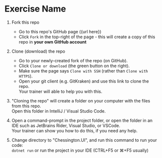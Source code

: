 # Exercise Name

1. Fork this repo
    * Go to this repo's GitHub page ({url here})
    * Click `Fork` in the top-right of the page - this will create a copy of this repo in **your own GitHub account**

2. Clone (download) the repo
    * Go to your newly-created fork of the repo (on GitHub).
    * Click `Clone or download` (the green button on the right).
    * Make sure the page says `Clone with SSH` (rather than `Clone with HTTPS`).
    * Open your git client (e.g. GitKraken) and use this link to clone the repo.  
    Your trainer will able to help you with this.

3. "Cloning the repo" will create a folder on your computer with the files from this repo.  
Open this folder in IntelliJ / Visual Studio Code.

4. Open a command-prompt in the project folder, or open the folder in an IDE such as JetBrains Rider, Visual Studio,
or VSCode.  
Your trainer can show you how to do this, if you need any help.

5. Change directory to "Chessington.UI", and run this command to run your code:  
`dotnet run`
or run the project in your IDE (CTRL+F5 or ⌘+F5 usually)
